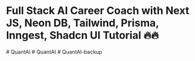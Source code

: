 # Full Stack AI Career Coach with Next JS, Neon DB, Tailwind, Prisma, Inngest, Shadcn UI Tutorial 🔥🔥
#   Q u a n t A I  
 #   Q u a n t A I  
 #   Q u a n t A I - b a c k u p  
 